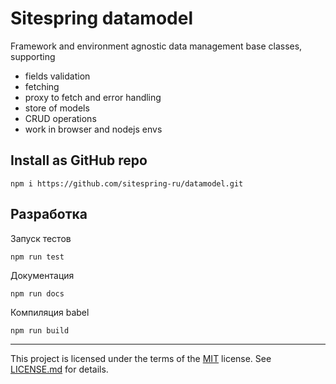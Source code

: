 # Sitespring datamodel

Framework and environment agnostic data management base classes, supporting

- fields validation
- fetching
- proxy to fetch and error handling
- store of models
- CRUD operations
- work in browser and nodejs envs

## Install as GitHub repo

```shell
npm i https://github.com/sitespring-ru/datamodel.git
```

## Разработка

Запуск тестов

    npm run test

Документация

    npm run docs

Компиляция babel

    npm run build

----------
This project is licensed under the terms of the [MIT](https://opensource.org/license/mit)
license. See [LICENSE.md](LICENSE.md) for details.